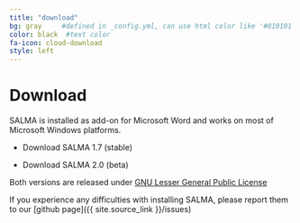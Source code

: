 ```yaml
---
title: "download"
bg: gray     #defined in _config.yml, can use html color like '#010101'
color: black  #text color
fa-icon: cloud-download
style: left
---
```

# Download 

SALMA is installed as add-on for Microsoft Word and works on most of Microsoft Windows platforms.

* Download SALMA 1.7 (stable)

* Download SALMA 2.0 (beta)


Both versions are released under [GNU Lesser General Public License](https://www.gnu.org/copyleft/lesser.html)

If you experience any difficulties with installing SALMA, please report them to our [github page]({{ site.source_link }}/issues)

